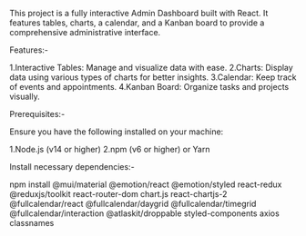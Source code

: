 This project is a fully interactive Admin Dashboard built with React. It features tables, charts, a calendar, and a Kanban board to provide a comprehensive administrative interface.

Features:-

1.Interactive Tables: Manage and visualize data with ease.
2.Charts: Display data using various types of charts for better insights.
3.Calendar: Keep track of events and appointments.
4.Kanban Board: Organize tasks and projects visually.

Prerequisites:-

Ensure you have the following installed on your machine:

1.Node.js (v14 or higher)
2.npm (v6 or higher) or Yarn

Install necessary dependencies:-

npm install @mui/material @emotion/react @emotion/styled react-redux @reduxjs/toolkit react-router-dom chart.js react-chartjs-2 @fullcalendar/react @fullcalendar/daygrid @fullcalendar/timegrid @fullcalendar/interaction @atlaskit/droppable styled-components axios classnames
